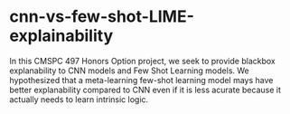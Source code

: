 # cnn-vs-few-shot-LIME-explainability
In this CMSPC 497 Honors Option project, we seek to provide blackbox explanability to CNN models and Few Shot Learning models. We hypothesized that a meta-learning few-shot learning model mays have better explanability compared to CNN even if it is less acurate because it actually needs to learn intrinsic logic.
